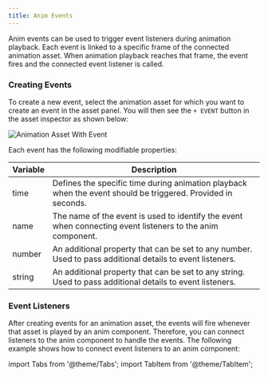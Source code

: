```yaml
---
title: Anim Events
---
```


Anim events can be used to trigger event listeners during animation playback. Each event is linked to a specific frame of the connected animation asset. When animation playback reaches that frame, the event fires and the connected event listener is called.

### Creating Events

To create a new event, select the animation asset for which you want to create an event in the asset panel. You will then see the `+ EVENT` button in the asset inspector as shown below:

![Animation Asset With Event](/img/user-manual/anim/animation_asset_with_events.png)

Each event has the following modifiable properties:

| Variable | Description |
|----------|-------------|
| time     | Defines the specific time during animation playback when the event should be triggered. Provided in seconds. |
| name     | The name of the event is used to identify the event when connecting event listeners to the anim component. |
| number   | An additional property that can be set to any number. Used to pass additional details to event listeners. |
| string   | An additional property that can be set to any string. Used to pass additional details to event listeners. |

### Event Listeners

After creating events for an animation asset, the events will fire whenever that asset is played by an anim component. Therefore, you can connect listeners to the anim component to handle the events. The following example shows how to connect event listeners to an anim component:

import Tabs from '@theme/Tabs';
import TabItem from '@theme/TabItem';

<Tabs defaultValue="classic" groupId='script-code'>
<!-- <TabItem  value="esm" label="ESM">

```javascript
import { Script } from 'playcanvas';

// initialize code called once per entity
export class AnimationEvents extends Script {
    static scriptName = "animationEvents";

    initialize() {
        this.entity.anim.on('plant_foot', (event) => {
            // get the foot bone from the event's string property, either right_foot or left_foot
            const footBone = this.entity.findByName(event.string);
            createDustCloudAtLocation(footBone.getPosition());
        });
    }
}
```

</TabItem> -->
<TabItem value="classic" label="Classic">

```javascript
var AnimationEvents = pc.createScript('animationEvents');

// initialize code called once per entity
AnimationEvents.prototype.initialize = function() {
    this.entity.anim.on('plant_foot', function (event) {
        // get the foot bone from the event's string property, either right_foot or left_foot
        const footBone = this.entity.findByName(event.string);
        createDustCloudAtLocation(footBone.getPosition());
    }, this);
};
```

</TabItem>
</Tabs>

Any number of animation events can be connected to a single animation asset and used by any number of anim components. By utilizing the additional `number` and `string` properties of events, you can distinguish between events passed to the same event listener.
